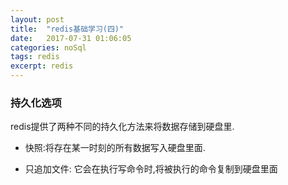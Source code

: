 ```yaml
---
layout: post
title:  "redis基础学习(四)"
date:   2017-07-31 01:06:05
categories: noSql
tags: redis
excerpt: redis
---
```


### 持久化选项

redis提供了两种不同的持久化方法来将数据存储到硬盘里.

- 快照:将存在某一时刻的所有数据写入硬盘里面.

- 只追加文件: 它会在执行写命令时,将被执行的命令复制到硬盘里面

